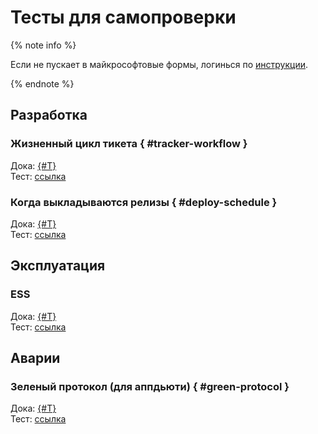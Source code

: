 # Тесты для самопроверки

{% note info %}

Если не пускает в майкрософтовые формы, логинься по [инструкции](../guide/basics/howto-office-com-login.md).

{% endnote %}

## Разработка

### Жизненный цикл тикета { #tracker-workflow }

Дока: [{#T}](../concepts/dev/ticket-workflow.md)  
Тест: [ссылка](https://forms.office.com/Pages/ResponsePage.aspx?id=91gB6oFweEaw7X55tD91WioDI29cj_FKvM5f4YSFsflUMUJJQ0UwQ0g2OTRPTVIzRUpTUk02TDk3RC4u)

### Когда выкладываются релизы { #deploy-schedule }

Дока: [{#T}](../concepts/releases/deploy-schedule.md)  
Тест: [ссылка](https://forms.office.com/Pages/ResponsePage.aspx?id=91gB6oFweEaw7X55tD91WioDI29cj_FKvM5f4YSFsflUNzVJOFhPVjFENVZOTjlWSkMyVEJBSkxKQi4u)


## Эксплуатация

### ESS

Дока: [{#T}](../ess/jeri.md)  
Тест: [ссылка](https://forms.office.com/Pages/ResponsePage.aspx?id=91gB6oFweEaw7X55tD91WioDI29cj_FKvM5f4YSFsflUNlY3NDY0Q0lXQkpYM0hOVERZQlg5UVQ2WS4u)


## Аварии

### Зеленый протокол (для аппдьюти) { #green-protocol }

Дока: [{#T}](../incidents/green-protocol.md)  
Тест: [ссылка](https://forms.office.com/Pages/ResponsePage.aspx?id=91gB6oFweEaw7X55tD91WioDI29cj_FKvM5f4YSFsflUN1kyRjVZWTBGOVVXNzRUTlJTWFlEWVpZVi4u)



